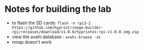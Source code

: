 # Notes for building the lab

* to flash the SD cards: `flash -n rpi3-2 https://github.com/hypriot/image-builder-rpi/releases/download/v1.0.0/hypriotos-rpi-v1.0.0.img.zip`
* view the avahi database : `avahi-browse -at`
* nmap doesn't work

